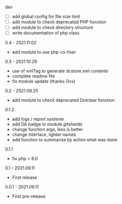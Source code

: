 dev
- [ ] add global config for file size limit
- [ ] add module to check deprecated PHP function
- [ ] add module to check directory structure
- [ ] write documentation of php class

0.4 - 2021.11.02
- add module to use php-cs-fixer

0.3 - 2021.10.29
- use of xmlTag to generate dcstore.xml contents
- complete readme file
- fix module update (thanks Gvx)

0.2 - 2021.09.25
- add module to check deprecated Dotclear function

0.1.2
- add logs / report systeme
- add DA badge to module _gitshields_
- change function args, less is better
- change interface, lighter names
- add function to summarize by action what was done

0.1.1
- fix php < 8.0

0.1 - 2021.09.11
- First release

0.0.1 - 2021.09.11
- First pre-release